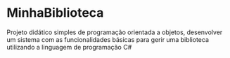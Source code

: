 # MinhaBiblioteca
Projeto didático simples de programação orientada a objetos, desenvolver um sistema com as funcionalidades básicas para gerir uma biblioteca utilizando a linguagem de programação C#
